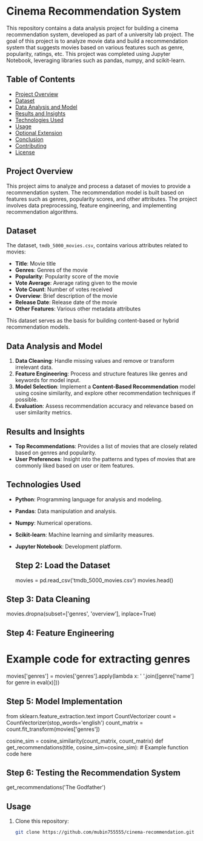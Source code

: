 
# Cinema Recommendation System

This repository contains a data analysis project for building a cinema recommendation system, developed as part of a university lab project. The goal of this project is to analyze movie data and build a recommendation system that suggests movies based on various features such as genre, popularity, ratings, etc. This project was completed using Jupyter Notebook, leveraging libraries such as pandas, numpy, and scikit-learn.

## Table of Contents
- [Project Overview](#project-overview)
- [Dataset](#dataset)
- [Data Analysis and Model](#data-analysis-and-model)
- [Results and Insights](#results-and-insights)
- [Technologies Used](#technologies-used)
- [Usage](#usage)
- [Optional Extension](#optional-extension)
- [Conclusion](#conclusion)
- [Contributing](#contributing)
- [License](#license)

## Project Overview
This project aims to analyze and process a dataset of movies to provide a recommendation system. The recommendation model is built based on features such as genres, popularity scores, and other attributes. The project involves data preprocessing, feature engineering, and implementing recommendation algorithms.

## Dataset
The dataset, `tmdb_5000_movies.csv`, contains various attributes related to movies:
- **Title**: Movie title
- **Genres**: Genres of the movie
- **Popularity**: Popularity score of the movie
- **Vote Average**: Average rating given to the movie
- **Vote Count**: Number of votes received
- **Overview**: Brief description of the movie
- **Release Date**: Release date of the movie
- **Other Features**: Various other metadata attributes

This dataset serves as the basis for building content-based or hybrid recommendation models.

## Data Analysis and Model
1. **Data Cleaning**: Handle missing values and remove or transform irrelevant data.
2. **Feature Engineering**: Process and structure features like genres and keywords for model input.
3. **Model Selection**: Implement a **Content-Based Recommendation** model using cosine similarity, and explore other recommendation techniques if possible.
4. **Evaluation**: Assess recommendation accuracy and relevance based on user similarity metrics.

## Results and Insights
- **Top Recommendations**: Provides a list of movies that are closely related based on genres and popularity.
- **User Preferences**: Insight into the patterns and types of movies that are commonly liked based on user or item features.

## Technologies Used
- **Python**: Programming language for analysis and modeling.
- **Pandas**: Data manipulation and analysis.
- **Numpy**: Numerical operations.
- **Scikit-learn**: Machine learning and similarity measures.
- **Jupyter Notebook**: Development platform.

  ## Step 2: Load the Dataset
  movies = pd.read_csv('tmdb_5000_movies.csv')
movies.head()
## Step 3: Data Cleaning
movies.dropna(subset=['genres', 'overview'], inplace=True)
## Step 4: Feature Engineering
# Example code for extracting genres
movies['genres'] = movies['genres'].apply(lambda x: ' '.join([genre['name'] for genre in eval(x)]))
## Step 5: Model Implementation

from sklearn.feature_extraction.text import CountVectorizer
count = CountVectorizer(stop_words='english')
count_matrix = count.fit_transform(movies['genres'])

cosine_sim = cosine_similarity(count_matrix, count_matrix)
def get_recommendations(title, cosine_sim=cosine_sim):
    # Example function code here

## Step 6: Testing the Recommendation System

get_recommendations('The Godfather')

## Usage
1. Clone this repository:
   ```bash
   git clone https://github.com/mubin755555/cinema-recommendation.git
